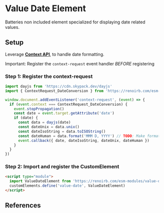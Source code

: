 # Value Date Element

Batteries non included element specialized for displaying date related values.

## Setup

Leverage [**Context API**][renoirb-context-api-readme], to handle date
formatting.

Important: Register the `context-request` event handler *BEFORE* registering

### Step 1: Register the context-request

```js
import dayjs from 'https://cdn.skypack.dev/dayjs'
import { ContextRequest_DateConversion } from 'https://renoirb.com/esm-modules/value-date-element/browser.mjs'

window.document.addEventListener('context-request', (event) => {
  if (event.context === ContextRequest_DateConversion) {
    event.stopPropagation()
    const date = event.target.getAttribute('date')
    if (date) {
      const data = dayjs(date)
      const dateUnix = data.unix()
      const dateIsoString = data.toISOString()
      const dateHuman = data.format('MMM D, YYYY') // TODO: Make format configurable
      event.callback({ date, dateIsoString, dateUnix, dateHuman })
    }
  }
})
```

### Step 2: Import and register the CustomElement

```html
<script type="module">
  import ValueDateElement from 'https://renoirb.com/esm-modules/value-date-element'
  customElements.define('value-date', ValueDateElement)
</script>
```
## References

[renoirb-context-api-readme]:
  https://renoirb.com/esm-modules/context-api/README.md
